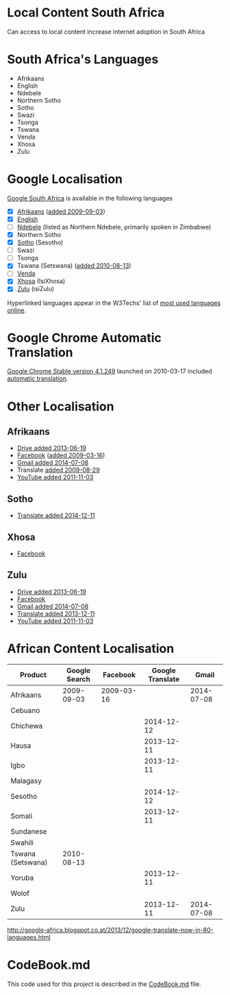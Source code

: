 # Local Content South Africa
Can access to local content increase internet adoption in South Africa

# South Africa's Languages

 - Afrikaans
 - English
 - Ndebele
 - Northern Sotho
 - Sotho
 - Swazi
 - Tsonga
 - Tswana
 - Venda
 - Xhosa
 - Zulu

# Google Localisation

[Google South Africa](http://www.google.co.za) is available in the following languages

 - [x] [Afrikaans](http://w3techs.com/technologies/details/cl-af-/all/all) ([added 2009-09-03](http://google-africa.blogspot.com/2009/09/google-translate-now-available-for.html))
 - [x] [English](http://w3techs.com/technologies/details/cl-en-/all/all)
 - [ ] [Ndebele](http://w3techs.com/technologies/details/cl-nd-/all/all) (listed as Northern Ndebele, primarily spoken in Zimbabwe)
 - [x] Northern Sotho
 - [x] [Sotho](http://w3techs.com/technologies/details/cl-st-/all/all) (Sesotho)
 - [ ] Swazi
 - [ ] Tsonga
 - [x] Tswana (Setswana) ([added 2010-08-13](http://otlogetswe.com/2010/08/13/setswana-google-here/))
 - [ ] [Venda](http://w3techs.com/technologies/details/cl-ve-/all/all)
 - [x] [Xhosa](http://w3techs.com/technologies/details/cl-xh-/all/all) (IsiXhosa)
 - [x] [Zulu](http://w3techs.com/technologies/details/cl-zu-/all/all) (isiZulu)
 
Hyperlinked languages appear in the W3Techs' list of [most used languages online](http://w3techs.com/technologies/overview/content_language/all).

# Google Chrome Automatic Translation

[Google Chrome Stable version 4.1.249](http://googlechromereleases.blogspot.com/2010/03/stable-channel-update.html) launched on 2010-03-17 included [automatic translation](https://googleblog.blogspot.com/2010/03/brabhsalai-greasain-ilteangach-or.html).


# Other Localisation 

## Afrikaans
 
 - [Drive added 2013-06-19](http://google-africa.blogspot.com/2013/06/drive-docs-sheets-and-slides-now-in.html)
 - [Facebook](https://www.facebook.com/translations/FacebookLocales.xml) ([added 2009-03-16](http://mg.co.za/article/2009-03-16-facebook-goes-vleisboek))
 - [Gmail added 2014-07-08](http://google-africa.blogspot.com/2014/07/thirteen-new-languages-for-gmail.html)
 - Translate [added 2009-08-29](https://en.wikipedia.org/wiki/Google_Translate#Supported_languages)
 - [YouTube added 2011-11-03](http://google-africa.blogspot.com/2011/11/youtube-now-speaks-isizulu-and.html)
 
## Sotho

 - [Translate added 2014-12-11](http://googletranslate.blogspot.ch/2014/12/google-translate-10-more-languages-with.html)

## Xhosa

 - [Facebook](https://www.facebook.com/translations/FacebookLocales.xml)

## Zulu

 - [Drive added 2013-06-19](http://google-africa.blogspot.com/2013/06/drive-docs-sheets-and-slides-now-in.html)
 - [Facebook](https://www.facebook.com/translations/FacebookLocales.xml)
 - [Gmail added 2014-07-08](http://google-africa.blogspot.com/2014/07/thirteen-new-languages-for-gmail.html)
 - [Translate added 2013-12-11](http://google-africa.blogspot.com/2013/12/google-translate-now-in-80-languages.html)
 - [YouTube added 2011-11-03](http://google-africa.blogspot.com/2011/11/youtube-now-speaks-isizulu-and.html)


# African Content Localisation

| Product           | Google Search | Facebook   | Google Translate | Gmail      |
|-------------------|---------------|------------|------------------|------------|
| Afrikaans         | 2009-09-03    | 2009-03-16 |                  | 2014-07-08 |
| Cebuano           |               |            |                  |            |
| Chichewa          |               |            | 2014-12-12       |            |
| Hausa             |               |            | 2013-12-11       |            |
| Igbo              |               |            | 2013-12-11       |            |
| Malagasy          |               |            |                  |            |
| Sesotho           |               |            | 2014-12-12       |            |
| Somali            |               |            | 2013-12-11       |            |
| Sundanese         |               |            |                  |            |
| Swahili           |               |            |                  |            |
| Tswana (Setswana) | 2010-08-13    |            |                  |            |
| Yoruba            |               |            | 2013-12-11       |            |
| Wolof             |               |            |                  |            |
| Zulu              |               |            | 2013-12-11       | 2014-07-08 |

http://google-africa.blogspot.co.at/2013/12/google-translate-now-in-80-languages.html


# CodeBook.md

This code used for this project is described in the [CodeBook.md](/CodeBook.md) file.
